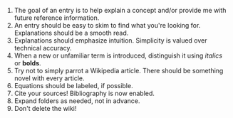 1. The goal of an entry is to help explain a concept and/or provide me with future reference information.
2. An entry should be easy to skim to find what you're looking for. Explanations should be a smooth read.
2. Explanations should emphasize intuition. Simplicity is valued over technical accuracy.
3. When a new or unfamiliar term is introduced, distinguish it using _italics_ or **bolds**.
4. Try not to simply parrot a Wikipedia article. There should be something novel with every article.
5. Equations should be labeled, if possible. 
6. Cite your sources! Bibliography is now enabled.
7. Expand folders as needed, not in advance.
8. Don't delete the wiki!